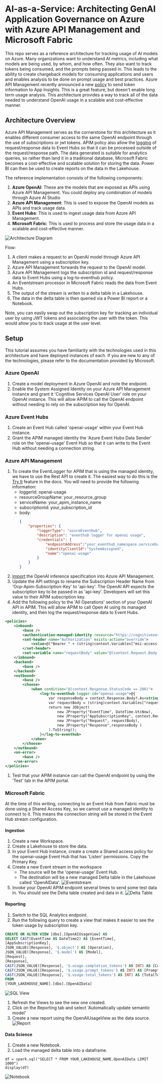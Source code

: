 # AI-as-a-Service: Architecting GenAI Application Governance on Azure with Azure API Management and Microsoft Fabric

This repo serves as a reference architecture for tracking usage of AI models on Azure. Many organizations want to understand AI metrics, including what models are being used, by whom, and how often.  They also want to track tokens being consumed, and the prompts being passed in.  This leads to the ability to create chargeback models for consuming applications and users and enables analysis to be done on prompt usage and best practices.  Azure API Management recently announced a new [policy](https://learn.microsoft.com/azure/api-management/azure-openai-emit-token-metric-policy) to send token information to App Insights.  This is a great feature, but doesn't enable long term usage analysis.  This architecture provides a way to track all of the data needed to understand OpenAI usage in a scalable and cost-effective manner.

## Architecture Overview

Azure API Management serves as the cornerstone for this architecture as it enables different consumer access to the same OpenAI endpoint through the use of subscriptions or jwt tokens.  APIM policy also allow the [logging](https://learn.microsoft.com/azure/api-management/api-management-howto-log-event-hubs) of request/response data to Event Hubs so that it can be processed outside of the request/response path.  The data generated is suitable for analytics queries, so rather than land it in a traditional database, Microsoft Fabric becomes a cost-effective and scalable solution for storing the data.  Power BI can then be used to create reports on the data in the Lakehouse. 

The reference implementation consists of the following components:

1. **Azure OpenAI**: These are the models that are exposed as APIs using Azure API Management.  You could deploy any combination of models through Azure AI Studio
1. **Azure API Management**: This is used to expose the OpenAI models as APIs and track usage data.
1. **Event Hubs**: This is used to ingest usage data from Azure API Management.
1. **Microsoft Fabric**: This is used to process and store the usage data in a scalable and cost-effective manner.

![Architecture Diagram](/images/architecture.png)

Flow:
1. A client makes a request to an OpenAI model through Azure API Management using a subscription key.
1. Azure API Management forwards the request to the OpenAI model.
1. Azure API Management logs the subscription id and request/response data to Event Hubs using a log-to-eventhub policy.
1. An Eventstream processor in Microsoft Fabric reads the data from Event Hubs.
1. The output of the stream is writen to a delta table in a Lakehouse.
1. The data in the delta table is then queried via a Power BI report or a Notebook.

Note, you can easily swap out the subscription key for tracking an individual user by using JWT tokens and associating the user with the token.  This would allow you to track usage at the user level.

## Setup

This tutorial assumes you have familiarity with the technologies used in this architecture and have deployed instances of each. If you are new to any of the technologies, please refer to the documentation provided by Microsoft.

### Azure OpenAI
1. Create a model deployment in Azure OpenAI and note the endpoint.
1. Enable the System Assigned Identity on your Azure API Management instance and grant it 'Cognitive Services OpenAI User' role on your OpenAI instance.  This will allow APIM to call the OpenAI endpoint without needing to rely on the subscription key for OpenAI.

### Azure Event Hubs
1. Create an Event Hub called 'openai-usage' within your Event Hub instance.
1. Grant the APIM managed identity the 'Azure Event Hubs Data Sender' role on the 'openai-usage' Event Hub so that it can write to the Event Hub without needing a connection string.

### Azure API Management
1. To create the EventLogger for APIM that is using the managed identity, we have to use the Rest API to create it.  The easiest way to do this is the [Try It](https://learn.microsoft.com/en-us/rest/api/apimanagement/logger/create-or-update?view=rest-apimanagement-2022-08-01&tabs=HTTP#code-try-0) feature in the docs.  You will need to provide the following information:
    - loggerId: openai-usage
    - resourceGroupName: your_resource_group
    - serviceName: your_apim_instance_name
    - subscriptionId: your_subscription_id
    - body:
        ```json
        {
            "properties": {
                "loggerType": "azureEventHub",
                "description": "eventhub logger for openai usage",
                "credentials": {
                    "endpointAddress":"your_eventhub_namespace.servicebus.windows.net",
                    "identityClientId":"SystemAssigned",
                    "name":"openai-usage"
                }
            }
        }
        ```
1. [Import](https://learn.microsoft.com/azure/api-management/azure-openai-api-from-specification) the OpenAI inference specification into Azure API Management.
1. Update the API settings to rename the Subscription Header Name from 'Ocp-Apim-Subscription-Key' to 'api-key'.  The OpenAI API expects the subscription key to be passed in as 'api-key'.  Developers will set this value to their APIM subscription key.
1. Add the following policy to the 'All Operations' section of your OpenAI API in APIM.  This will allow APIM to call Open AI using its managed identity, and then log the request/response data to Event Hubs.
```xml
<policies>
    <inbound>
        <base />
        <authentication-managed-identity resource="https://cognitiveservices.azure.com" output-token-variable-name="msi-access-token" ignore-error="false" />
        <set-header name="Authorization" exists-action="override">
            <value>@("Bearer " + (string)context.Variables["msi-access-token"])</value>
        </set-header>
        <set-variable name="requestBody" value="@(context.Request.Body.As<string>(preserveContent: true))" />
    </inbound>
    <backend>
        <base />
    </backend>
    <outbound>
        <base />
        <choose>
            <when condition="@(context.Response.StatusCode == 200)">
                <log-to-eventhub logger-id="openai-usage">@{
                    var responseBody = context.Response.Body?.As<string>(true);
                    var requestBody = (string)context.Variables["requestBody"];             
                    return new JObject(
                        new JProperty("EventTime", DateTime.UtcNow),
                        new JProperty("AppSubscriptionKey", context.Request.Headers.GetValueOrDefault("api-key",string.Empty)),                     
                        new JProperty("Request", requestBody),
                        new JProperty("Response",responseBody )  
                    ).ToString();
                }</log-to-eventhub>
            </when>
        </choose>
    </outbound>
    <on-error>
        <base />
    </on-error>
</policies>
```
1. Test that your APIM instance can call the OpenAI endpoint by using the 'Test' tab in the APIM portal.

### Microsoft Fabric

At the time of this writing, connecting to an Event Hub from Fabric must be done using a Shared Access Key, so we cannot use a managed identity to connect to it.  This means the connection string will be stored in the Event Hub stream configuration.

#### Ingestion

1. Create a new Workspace.
1. Create a Lakehouse to store the data.
1. In your Event Hub instance, create a create a Shared access policy for the openai-usage Event Hub that has 'Listen' permissions.  Copy the Primary Key.
1. Create a new Event stream in the workspace
    - The source will be the 'openai-usage' Event Hub.
    - The destination will be a new managed Delta table in the Lakehouse called 'OpenAIData'.
    ![Eventstream](/images/eventstream.png)
1. Invoke your OpenAI APIM endpoint several times to send some test data in.  You should see the Delta table created and data in it.
    ![Delta Table](/images/deltatable.png)

#### Reporting

1. Switch to the SQL Analytics endpoint.
1. Run the following query to create a view that makes it easier to see the token usage by subscription key.
```sql
CREATE OR ALTER VIEW [dbo].[OpenAIUsageView] AS
SELECT CAST(EventTime AS DateTime2) AS [EventTime],
[AppSubscriptionKey],
JSON_VALUE([Response], '$.object') AS [Operation],
JSON_VALUE([Response], '$.model') AS [Model],
[Request], 
[Response],
CAST(JSON_VALUE([Response], '$.usage.completion_tokens') AS INT) AS [CompletionTokens],
CAST(JSON_VALUE([Response], '$.usage.prompt_tokens') AS INT) AS [PromptTokens],
CAST(JSON_VALUE([Response], '$.usage.total_tokens') AS INT) AS [TotalTokens]
FROM 
[YOUR_LAKEHOUSE_NAME].[dbo].[OpenAIData]
```
![SQL View](/images/sqlview.png)
1. Refresh the Views to see the new one created.
1. Click on the Reporting tab and select 'Automatically update semantic model'
1. Create a new report using the OpenAIUsageView as the data source.
![Report](/images/report.png)

#### Data Science

1. Create a new Notebook.
1. Load the managed delta table into a dataframe.
```pyspark
df = spark.sql("SELECT * FROM YOUR_LAKEHOUSE_NAME.OpenAIData LIMIT 1000")
display(df)
```
![Notebook](/images/notebook.png)

